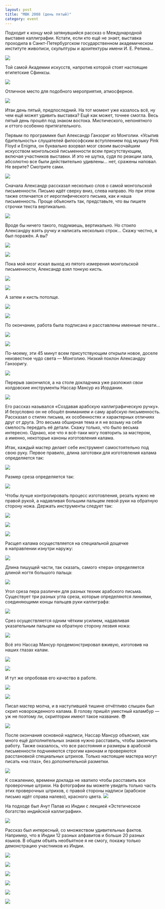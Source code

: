 ```yaml
---
layout: post
title: "МВК 2008 (день пятый)"
category: event
---
```

Подходит к&#160;концу мой затянувшийся рассказ о&#160;Международной выставке каллиграфии. Кстати, если кто ещё не знает, выставка проходила в&#160;Санкт-Петербургском государственном академическом институте живописи, скульптуры и&#160;архитектуры имени И.&#160;Е.&#160;Репина...

![](https://pics.livejournal.com/quillcraft/pic/0004k42w)

Той самой Академии искусств, напротив которой стоят настоящие египетские Сфинксы.

![](https://pics.livejournal.com/quillcraft/pic/0004p75g)

Отличное место для подобного мероприятия, атмосферное.

![](https://pics.livejournal.com/quillcraft/pic/0004q3yg)

Итак день пятый, предпоследний. На тот момент уже казалось всё, ну чем ещё может удивить выставка? Ещё как может, точнее смогла. Весь пятый день прошёл под знаком востока. Мистического, непонятного и&#160;оттого особенно притягательного.

Первым по программке был Александр Ганзориг из Монголии. «Усыпив бдительность» слушателей философским вступлением под музыку Pink Floyd и&#160;Enigma, он буквально взорвал мозг своим высочайшим искусством монгольской письменности всем присутствующим, включая участников выставки. И&#160;это не шутка, судя по реакции зала, абсолютно все были действительно удивлены... нет, сражены наповал. Не верите? Смотрите сами.

![](https://pics.livejournal.com/quillcraft/pic/0004rq3k)

Сначала Александр рассказал несколько слов о&#160;самой монгольской письменности. Письмо идёт сверху вниз, слева направо. Но при этом также отличается от иероглифического письма, как и&#160;наша письменность. Проще объяснить так, представьте, что вы пишете строчки текста вертикально.

![](https://pics.livejournal.com/quillcraft/pic/0004s6sk)

Вроде бы ничего такого, подумаешь, вертикально. Но стоило Александру взять ручку и&#160;написать несколько строк... Скажу честно, я был поражён. А&#160;вы?

![](https://pics.livejournal.com/quillcraft/pic/0004tksy)

![](https://pics.livejournal.com/quillcraft/pic/0004wxh8)

Пока мой мозг искал выход из пятого измерения монгольской письменности, Александр взял тонкую кисть.

![](https://pics.livejournal.com/quillcraft/pic/0004xkfx)

![](https://pics.livejournal.com/quillcraft/pic/0004yspf)

А&#160;затем и&#160;кисть потолще.

![](https://pics.livejournal.com/quillcraft/pic/0004zktq)

![](https://pics.livejournal.com/quillcraft/pic/00050y8b)

По окончании, работа была подписана и&#160;расставлены именные печати...

![](https://pics.livejournal.com/quillcraft/pic/0004crka)

![](https://pics.livejournal.com/quillcraft/pic/00051070)

По-моему, эти 45&#160;минут всем присутствующим открыли новое, доселе неизвестное чудо света&#160;— Монголию. Низкий поклон Александру Ганзоригу.

![](https://pics.livejournal.com/quillcraft/pic/000522a4)

Перерыв закончился, а&#160;на столе докладчика уже разложил свои колдовские инструменты Нассар Мансур из Иордании.

![](https://pics.livejournal.com/quillcraft/pic/0005355y)

Его рассказ назывался «Создавая арабскую каллиграфическую ручку». И&#160;безусловно он не обошёл вниманием и&#160;саму арабскую письменность. Рассказал о&#160;стилях письма, их особенностях и&#160;характерных отличиях друг от друга. Это весьма обширная тема и&#160;я не возьму на себя смелость передать её детали. Скажу только, что было весьма интересно. Однако, кое что я всё-таки могу повторить за мастером, а&#160;именно, некоторые каноны изготовления калама.

Итак, каждый мастер делает себе инструмент самостоятельно под свою руку. Первое правило, длина заготовки для изготовления калама определяется так:

![](https://pics.livejournal.com/quillcraft/pic/00054wrp)

Размер среза определяется так:

![](https://pics.livejournal.com/quillcraft/pic/00055e8a)

Чтобы лучше контролировать процесс изготовления, резать нужно не правой рукой, а&#160;надавливая большим пальцем левой руки на обратную сторону ножа. Держать инструменты следует так:

![](https://pics.livejournal.com/quillcraft/pic/00056ds6)

![](https://pics.livejournal.com/quillcraft/pic/00059735)

![](https://pics.livejournal.com/quillcraft/pic/00058wgt)

Расщеп калама осуществляется на специальной дощечке в&#160;направлении изнутри наружу:

![](https://pics.livejournal.com/quillcraft/pic/0005axqd)

Длина пишущей части, так сказать, самого «пера» определяется длиной ногтя большого пальца:

![](https://pics.livejournal.com/quillcraft/pic/000571sz)

Угол среза пера различен для разных техник арабского письма. Существует три разных угла среза, которые определяются линиями, соединяющими концы пальцев руки каллиграфа:

![](https://pics.livejournal.com/quillcraft/pic/0005cbs0)

Срез осуществляется одним чётким усилием, надавливая указательным пальцем на обратную сторону лезвия ножа:

![](https://pics.livejournal.com/quillcraft/pic/0005bhgy)

Всё это Нассар Мансур продемонстрировал вживую, изготовив на наших глазах калам.

![](https://pics.livejournal.com/quillcraft/pic/0005d0z5)

![](https://pics.livejournal.com/quillcraft/pic/0005e7th)

И&#160;тут же опробовав его качество в&#160;работе.

![](https://pics.livejournal.com/quillcraft/pic/0005fy1g)

![](https://pics.livejournal.com/quillcraft/pic/0005g81s)

Писал мастер молча, и&#160;в&#160;наступившей тишине отчётливо слышен был скрип новорожденного калама. В&#160;голову пришёл уместный каламбур&#160;— уж не поэтому ли, скриптории имеют такое название. 😎

![](https://pics.livejournal.com/quillcraft/pic/0005hf2w)

После окончания основной надписи, Нассар Мансур объяснил, как много ещё дополнительных знаков нужно расставить, чтобы закончить работу. Также оказалось, что все расстояния и&#160;размеры в&#160;арабской письменности подчиняются строгим канонам и&#160;проверяются расстановкой специальных штрихов. Только настоящие мастера могут писать «на глаз», без дополнительной разметки.

![](https://pics.livejournal.com/quillcraft/pic/0005kkfs)

К&#160;сожалению, времени доклада не хватило чтобы расставить все проверочные штрихи. На фотографии вы можете увидеть только часть этих проверочных штрихов, с&#160;правой стороны надписи (арабское письмо идёт справа налево), красного цвета.
![](https://pics.livejournal.com/quillcraft/pic/0005pppe)

На подходе был Ачут Палав из Индии с&#160;лекцией «Эстетическое богатство индийской каллиграфии».

![](https://pics.livejournal.com/quillcraft/pic/0005qsxx)

Рассказ был интересный, со множеством удивительных фактов. Например, что в&#160;Индии 12 разных алфавитов и&#160;больше 20 разных языков. В&#160;общем объять необъятное я не смогу, покажу только демонстрацию участников из Индии.

![](https://pics.livejournal.com/quillcraft/pic/0005rpdg)

![](https://pics.livejournal.com/quillcraft/pic/0005sx7k)

![](https://pics.livejournal.com/quillcraft/pic/0005tcey)

![](https://pics.livejournal.com/quillcraft/pic/0005wp58)

![](https://pics.livejournal.com/quillcraft/pic/0005xwep)

![](https://pics.livejournal.com/quillcraft/pic/0005ydr1)
